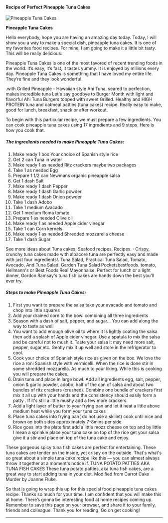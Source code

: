             

#### Recipe of Perfect Pineapple Tuna Cakes

![Pineapple Tuna Cakes](https://img-global.cpcdn.com/recipes/4770728124612608/751x532cq70/pineapple-tuna-cakes-recipe-main-photo.jpg)

**Pineapple Tuna Cakes**

Hello everybody, hope you are having an amazing day today. Today, I will show you a way to make a special dish, pineapple tuna cakes. It is one of my favorites food recipes. For mine, I am going to make it a little bit tasty. This will be really delicious.

Pineapple Tuna Cakes is one of the most favored of recent trending foods in the world. It’s easy, it’s fast, it tastes yummy. It is enjoyed by millions every day. Pineapple Tuna Cakes is something that I have loved my entire life. They’re fine and they look wonderful.

.with Grilled Pineapple - Hawaiian style Ahi Tuna, seared to perfection, makes incredible tuna Let's say goodbye to Burger Month with light and flavorful Ahi Tuna Burgers topped with sweet Grilled. Healthy and HIGH PROTEIN tuna and oatmeal patties (tuna cakes) recipe. Really easy to make, good for lunch, breakfast, snack or after workout.

To begin with this particular recipe, we must prepare a few ingredients. You can cook pineapple tuna cakes using 17 ingredients and 9 steps. Here is how you cook that.

##### The ingredients needed to make Pineapple Tuna Cakes:

1.  Make ready 1 box Your choice of Spanish style rice
2.  Get 2 can Tuna in water
3.  Make ready 1 as needed Ritz crackers maybe two packages
4.  Take 1 as needed Egg
5.  Prepare 1 1/2 can Newmans organic pineapple salsa
6.  Get 1 dash Salt
7.  Make ready 1 dash Pepper
8.  Make ready 1 dash Garlic powder
9.  Make ready 1 dash Onion powder
10.  Take 1 dash Adobo
11.  Take 1 medium Avacado
12.  Get 1 medium Roma tomato
13.  Prepare 1 as needed Olive oil
14.  Make ready 1 as needed Apple cider vinegar
15.  Take 1 can Corn kernels
16.  Make ready 1 as needed Shredded mozzarella cheese
17.  Take 1 dash Sugar

See more ideas about Tuna cakes, Seafood recipes, Recipes. · Crispy, crunchy tuna cakes made with albacore tuna are perfectly easy and made with just four ingredients!. Tuna Salad, Practical Tuna Salad, Tomato, Avocado, And Tuna Salad. Garden Tuna Salad Pocketsbestfoods. tomato, Hellmann's or Best Foods Real Mayonnaise. Perfect for lunch or a light dinner, Gordon Ramsay's tuna fish cakes are hands down the best you'll ever try.

##### Steps to make Pineapple Tuna Cakes:

1.  First you want to prepare the salsa take your avacado and tomato and chop into little squares
2.  Add your drained corn to the bowl combining all three ingredients
3.  Season with a dash of salt, pepper, and sugar… You can add along the way to taste as well
4.  You want to add enough olive oil to where it Is lightly coating the salsa then add a splash of Apple cider vinegar. Use a spatula to mix the salsa and be careful not to mush it. Taste your salsa it may need more salt, pepper, sugar,etc. Gently mix it up well and store in the refrigerator to cool.
5.  Cook your choice of Spanish style rice as given on the box. We love the rice a roni Spanish style with vermicelli. When the rice is done stir in some shredded mozzarella. As much to your liking. While this is cooking you will prepare the cakes.
6.  Drain tuna and place in large bowl. Add all ingredients egg, salt, pepper, onion & garlic powder, adobo, half of the can of salsa and about two bundles of ritz crackers (crushed). Combine one bundle of crackers first mix it all up with your hands and the consistency should easily form a patty . If it's still a little mushy add a few more crackers.
7.  Add a light layer of butter to your frying pan and let it heat a little above medium heat while you form your tuna cakes
8.  Place tuna cakes into frying pan( do not use a skillet) cook until nice and brown on both sides approximately 7-8mins per side
9.  Rice goes into the plate first add a little mozz cheese on top and by little I mean a sprinkle place your tuna cake on top of the rice get your salsa give it a stir and place on top of the tuna cake and enjoy.

These gorgeous spicy tuna fish cakes are perfect for entertaining. These tuna cakes are tender on the inside, yet crispy on the outside. That's what's so great about a simple tuna cake recipe like this — you can almost always throw it together at a moment's notice if. TUNA POTATO PATTIES AKA TUNA FISH CAKES These tuna potato patties, aka tuna fish cakes, are a great way to start adding tuna in your diet. Modified from Carrot Cake Murder by Joanne Fluke.

So that is going to wrap this up for this special food pineapple tuna cakes recipe. Thanks so much for your time. I am confident that you will make this at home. There’s gonna be interesting food at home recipes coming up. Remember to save this page on your browser, and share it to your family, friends and colleague. Thank you for reading. Go on get cooking!

* * *
